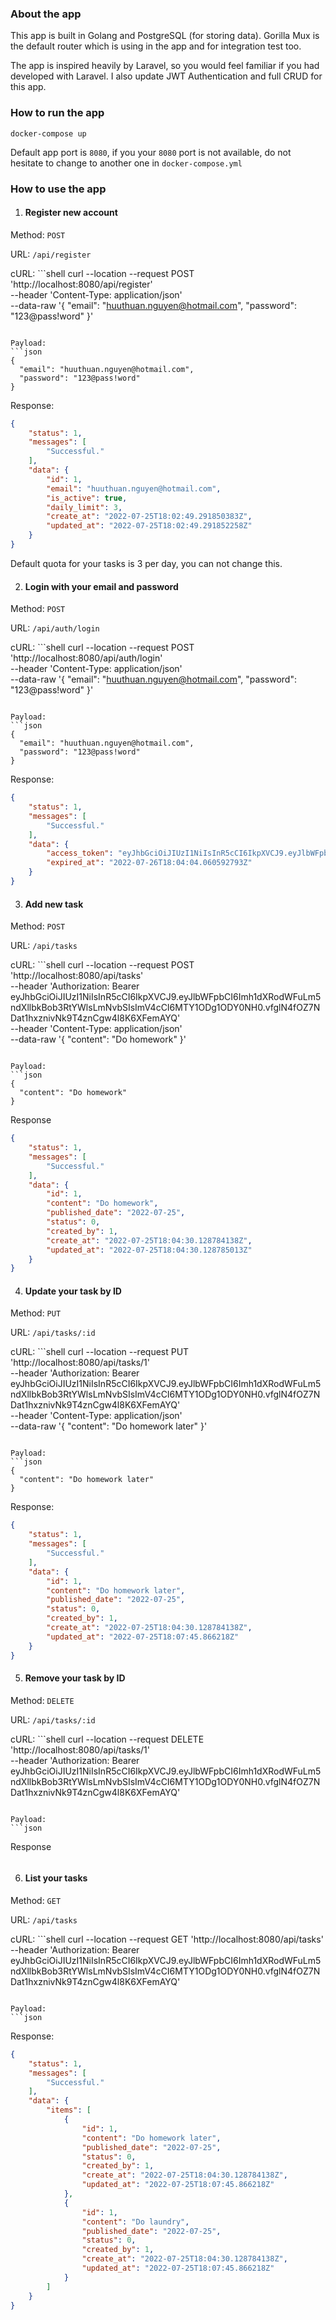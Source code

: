### About the app
This app is built in Golang and PostgreSQL (for storing data). Gorilla Mux is the default router which is using in the app and for integration test too.

The app is inspired heavily by Laravel, so you would feel familiar if you had developed with Laravel. I also update JWT Authentication and full CRUD for this app.

### How to run the app
```shell
docker-compose up
```

Default app port is `8080`, if you your `8080` port is not available, do not hesitate to change to another one in `docker-compose.yml`

### How to use the app
1. #### Register new account

Method: `POST`

URL: `/api/register`

cURL: ```shell
curl --location --request POST 'http://localhost:8080/api/register' \
--header 'Content-Type: application/json' \
--data-raw '{
  "email": "huuthuan.nguyen@hotmail.com",
  "password": "123@pass!word"
}'
```

Payload:
```json
{
  "email": "huuthuan.nguyen@hotmail.com",
  "password": "123@pass!word"
}
```

Response:
```json
{
    "status": 1,
    "messages": [
        "Successful."
    ],
    "data": {
        "id": 1,
        "email": "huuthuan.nguyen@hotmail.com",
        "is_active": true,
        "daily_limit": 3,
        "create_at": "2022-07-25T18:02:49.291850383Z",
        "updated_at": "2022-07-25T18:02:49.291852258Z"
    }
}
```

Default quota for your tasks is 3 per day, you can not change this.

2. #### Login with your email and password

Method: `POST`

URL: `/api/auth/login`

cURL: ```shell
curl --location --request POST 'http://localhost:8080/api/auth/login' \
--header 'Content-Type: application/json' \
--data-raw '{
  "email": "huuthuan.nguyen@hotmail.com",
  "password": "123@pass!word"
}'
```

Payload:
```json
{
  "email": "huuthuan.nguyen@hotmail.com",
  "password": "123@pass!word"
}
```

Response:
```json
{
    "status": 1,
    "messages": [
        "Successful."
    ],
    "data": {
        "access_token": "eyJhbGciOiJIUzI1NiIsInR5cCI6IkpXVCJ9.eyJlbWFpbCI6Imh1dXRodWFuLm5ndXllbkBob3RtYWlsLmNvbSIsImV4cCI6MTY1ODg1ODY0NH0.vfglN4fOZ7NDat1hxznivNk9T4znCgw4l8K6XFemAYQ",
        "expired_at": "2022-07-26T18:04:04.060592793Z"
    }
}
```

3. #### Add new task

Method: `POST`

URL: `/api/tasks`

cURL: ```shell
curl --location --request POST 'http://localhost:8080/api/tasks' \
--header 'Authorization: Bearer eyJhbGciOiJIUzI1NiIsInR5cCI6IkpXVCJ9.eyJlbWFpbCI6Imh1dXRodWFuLm5ndXllbkBob3RtYWlsLmNvbSIsImV4cCI6MTY1ODg1ODY0NH0.vfglN4fOZ7NDat1hxznivNk9T4znCgw4l8K6XFemAYQ' \
--header 'Content-Type: application/json' \
--data-raw '{
  "content": "Do homework"
}'
```

Payload:
```json
{
  "content": "Do homework"
}
```

Response
```json
{
    "status": 1,
    "messages": [
        "Successful."
    ],
    "data": {
        "id": 1,
        "content": "Do homework",
        "published_date": "2022-07-25",
        "status": 0,
        "created_by": 1,
        "create_at": "2022-07-25T18:04:30.128784138Z",
        "updated_at": "2022-07-25T18:04:30.128785013Z"
    }
}
```

4. #### Update your task by ID

Method: `PUT`

URL: `/api/tasks/:id`

cURL: ```shell
curl --location --request PUT 'http://localhost:8080/api/tasks/1' \
--header 'Authorization: Bearer eyJhbGciOiJIUzI1NiIsInR5cCI6IkpXVCJ9.eyJlbWFpbCI6Imh1dXRodWFuLm5ndXllbkBob3RtYWlsLmNvbSIsImV4cCI6MTY1ODg1ODY0NH0.vfglN4fOZ7NDat1hxznivNk9T4znCgw4l8K6XFemAYQ' \
--header 'Content-Type: application/json' \
--data-raw '{
  "content": "Do homework later"
}'
```

Payload:
```json
{
  "content": "Do homework later"
}
```

Response:
```json
{
    "status": 1,
    "messages": [
        "Successful."
    ],
    "data": {
        "id": 1,
        "content": "Do homework later",
        "published_date": "2022-07-25",
        "status": 0,
        "created_by": 1,
        "create_at": "2022-07-25T18:04:30.128784138Z",
        "updated_at": "2022-07-25T18:07:45.866218Z"
    }
}
```

5. #### Remove your task by ID

Method: `DELETE`

URL: `/api/tasks/:id`

cURL: ```shell
curl --location --request DELETE 'http://localhost:8080/api/tasks/1' \
--header 'Authorization: Bearer eyJhbGciOiJIUzI1NiIsInR5cCI6IkpXVCJ9.eyJlbWFpbCI6Imh1dXRodWFuLm5ndXllbkBob3RtYWlsLmNvbSIsImV4cCI6MTY1ODg1ODY0NH0.vfglN4fOZ7NDat1hxznivNk9T4znCgw4l8K6XFemAYQ'
```

Payload:
```json

```
Response
```json
```

6. #### List your tasks

Method: `GET`

URL: `/api/tasks`

cURL: ```shell
curl --location --request GET 'http://localhost:8080/api/tasks' \
--header 'Authorization: Bearer eyJhbGciOiJIUzI1NiIsInR5cCI6IkpXVCJ9.eyJlbWFpbCI6Imh1dXRodWFuLm5ndXllbkBob3RtYWlsLmNvbSIsImV4cCI6MTY1ODg1ODY0NH0.vfglN4fOZ7NDat1hxznivNk9T4znCgw4l8K6XFemAYQ'
```

Payload:
```json

```

Response:
```json
{
    "status": 1,
    "messages": [
        "Successful."
    ],
    "data": {
        "items": [
            {
                "id": 1,
                "content": "Do homework later",
                "published_date": "2022-07-25",
                "status": 0,
                "created_by": 1,
                "create_at": "2022-07-25T18:04:30.128784138Z",
                "updated_at": "2022-07-25T18:07:45.866218Z"
            },
            {
                "id": 1,
                "content": "Do laundry",
                "published_date": "2022-07-25",
                "status": 0,
                "created_by": 1,
                "create_at": "2022-07-25T18:04:30.128784138Z",
                "updated_at": "2022-07-25T18:07:45.866218Z"
            }
        ]
    }
}
```